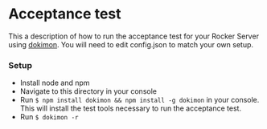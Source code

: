 # Acceptance test

This a description of how to run the acceptance test for your Rocker Server using [dokimon](https://npmjs.org/package/dokimon).
You will need to edit config.json to match your own setup.

### Setup

- Install node and npm
- Navigate to this directory in your console
- Run `$ npm install dokimon && npm install -g dokimon` in your console. This will install the test tools necessary
to run the acceptance test.
- Run `$ dokimon -r`